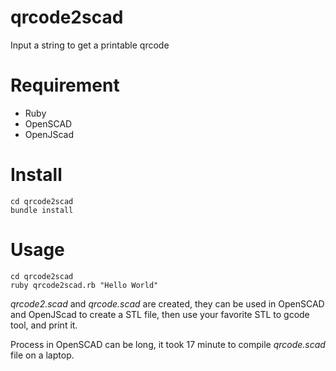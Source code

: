 qrcode2scad
===========

Input a string to get a printable qrcode

# Requirement

* Ruby
* OpenSCAD
* OpenJScad

# Install

```
cd qrcode2scad
bundle install
```

# Usage

```
cd qrcode2scad
ruby qrcode2scad.rb "Hello World"
```
*qrcode2.scad* and *qrcode.scad* are created, they can be used in OpenSCAD and OpenJScad to create a STL file, then use your favorite STL to gcode tool, and print it.

Process in OpenSCAD can be long, it took 17 minute to compile *qrcode.scad* file on a laptop.

